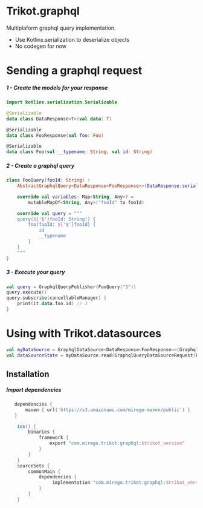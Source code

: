 # Trikot.graphql

Multiplaform graphql query implementation.
- Use Kotlinx.serialization to deserialize objects
- No codegen for now


# Sending a graphql request

##### 1 - Create the models for your response
```kotlin
import kotlinx.serialization.Serializable

@Serializable
data class DataResponse<T>(val data: T)

@Serializable
data class FooResponse(val foo: Foo)

@Serializable
data class Foo(val __typename: String, val id: String)
```

##### 2 - Create a graphql query
```kotlin
class FooQuery(fooId: String) :
    AbstractGraphqlQuery<DataResponse<FooResponse>>(DataResponse.serializer(FooResponse.serializer())) {

    override val variables: Map<String, Any>? =
        mutableMapOf<String, Any>("fooId" to fooId)

    override val query = """
    query(${'$'}fooId: String!) {
        foo(fooId: ${'$'}fooId) {
            id
            __typename
        }
    }
    """
}
```

##### 3 - Execute your query
```kotlin
val query = GraphqlQueryPublisher(FooQuery("3"))
query.execute()
query.subscribe(cancellableManager) {
    print(it.data.foo.id) // 3
}
```

# Using with Trikot.datasources
```kotlin
val myDataSource = GraphqlDataSource<DataResponse<FooResponse>>(GraphqlPublisherFactoryImpl())
val dataSourceState = myDataSource.read(GraphqlQueryDataSourceRequest(FooQuery("3"), "cachableId-3"))
```

## Installation
##### Import dependencies
```groovy
   dependencies {
       maven { url('https://s3.amazonaws.com/mirego-maven/public') }
   }

    ios() {
        binaries {
            framework {
                export "com.mirego.trikot:graphql:$trikot_version"
            }
        }
    }
    sourceSets {
        commonMain {
            dependencies {
                 implementation "com.mirego.trikot:graphql:$trikot_version"
            }
        }
    }
```
